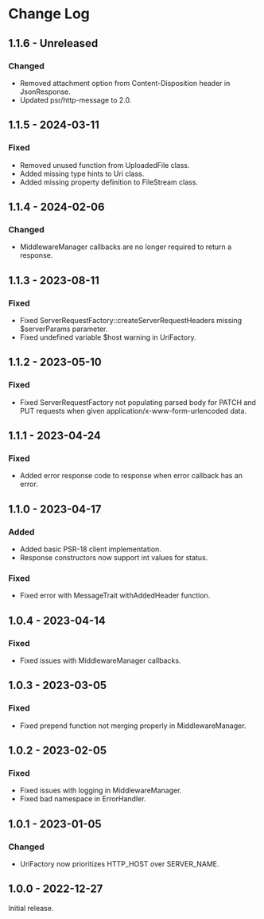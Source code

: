 # Change Log

## 1.1.6 - Unreleased

### Changed

- Removed attachment option from Content-Disposition header in JsonResponse.
- Updated psr/http-message to 2.0.

## 1.1.5 - 2024-03-11

### Fixed

- Removed unused function from UploadedFile class.
- Added missing type hints to Uri class.
- Added missing property definition to FileStream class.

## 1.1.4 - 2024-02-06

### Changed

- MiddlewareManager callbacks are no longer required to return a response.

## 1.1.3 - 2023-08-11

### Fixed

- Fixed ServerRequestFactory::createServerRequestHeaders missing $serverParams parameter.
- Fixed undefined variable $host warning in UriFactory.

## 1.1.2 - 2023-05-10

### Fixed

- Fixed ServerRequestFactory not populating parsed body for PATCH and PUT requests when given application/x-www-form-urlencoded data.

## 1.1.1 - 2023-04-24

### Fixed

- Added error response code to response when error callback has an error.

## 1.1.0 - 2023-04-17

### Added

- Added basic PSR-18 client implementation.
- Response constructors now support int values for status.

### Fixed

- Fixed error with MessageTrait withAddedHeader function.

## 1.0.4 - 2023-04-14

### Fixed

- Fixed issues with MiddlewareManager callbacks.

## 1.0.3 - 2023-03-05

### Fixed

- Fixed prepend function not merging properly in MiddlewareManager.

## 1.0.2 - 2023-02-05

### Fixed

- Fixed issues with logging in MiddlewareManager.
- Fixed bad namespace in ErrorHandler.

## 1.0.1 - 2023-01-05

### Changed

- UriFactory now prioritizes HTTP\_HOST over SERVER\_NAME.

## 1.0.0 - 2022-12-27

Initial release.
